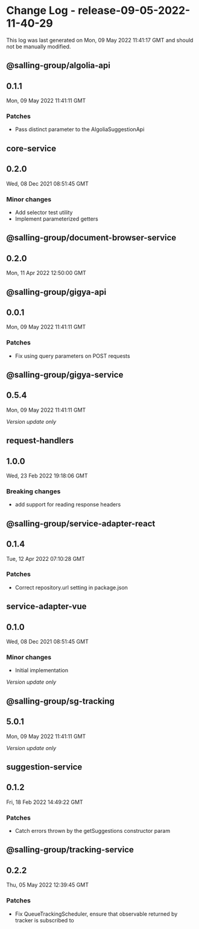 # Change Log - release-09-05-2022-11-40-29

This log was last generated on Mon, 09 May 2022 11:41:17 GMT and should not be manually modified.

## @salling-group/algolia-api
## 0.1.1
Mon, 09 May 2022 11:41:11 GMT

### Patches

- Pass distinct parameter to the AlgoliaSuggestionApi

## core-service
## 0.2.0
Wed, 08 Dec 2021 08:51:45 GMT

### Minor changes

- Add selector test utility
- Implement parameterized getters

## @salling-group/document-browser-service
## 0.2.0
Mon, 11 Apr 2022 12:50:00 GMT

## @salling-group/gigya-api
## 0.0.1
Mon, 09 May 2022 11:41:11 GMT

### Patches

- Fix using query parameters on POST requests

## @salling-group/gigya-service
## 0.5.4
Mon, 09 May 2022 11:41:11 GMT

_Version update only_

## request-handlers
## 1.0.0
Wed, 23 Feb 2022 19:18:06 GMT

### Breaking changes

- add support for reading response headers

## @salling-group/service-adapter-react
## 0.1.4
Tue, 12 Apr 2022 07:10:28 GMT

### Patches

- Correct repository.url setting in package.json

## service-adapter-vue
## 0.1.0
Wed, 08 Dec 2021 08:51:45 GMT

### Minor changes

- Initial implementation

_Version update only_

## @salling-group/sg-tracking
## 5.0.1
Mon, 09 May 2022 11:41:11 GMT

_Version update only_

## suggestion-service
## 0.1.2
Fri, 18 Feb 2022 14:49:22 GMT

### Patches

- Catch errors thrown by the getSuggestions constructor param

## @salling-group/tracking-service
## 0.2.2
Thu, 05 May 2022 12:39:45 GMT

### Patches

- Fix QueueTrackingScheduler, ensure that observable returned by tracker is subscribed to


